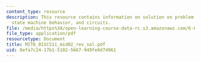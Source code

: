 ```yaml
---
content_type: resource
description: This resource contains information on solution on problem of motor control,
  state machine behavior, and circuits.
file: /media/https%3A/open-learning-course-data-rc.s3.amazonaws.com/6-01sc-introduction-to-electrical-engineering-and-computer-science-i-spring-2011/8efa7c2417b151025667949fe0d74961_MIT6_01SCS11_mid02_rev_sol.pdf
file_type: application/pdf
resourcetype: Document
title: MIT6_01SCS11_mid02_rev_sol.pdf
uid: 8efa7c24-17b1-5102-5667-949fe0d74961
---
```

